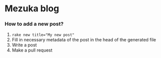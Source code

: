 # Mezuka blog

### How to add a new post?

1. `rake new title="My new post"`
2. Fill in necessary metadata of the post in the head of the generated file
3. Write a post
4. Make a pull request
